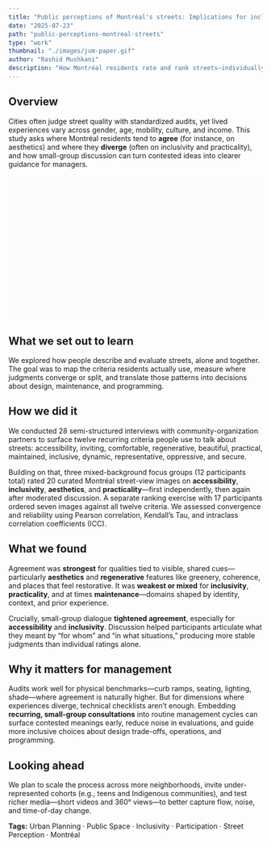 ```yaml
---
title: "Public perceptions of Montréal's streets: Implications for inclusive public space making and management"
date: "2025-07-23"
path: "public-perceptions-montreal-streets"
type: "work"
thumbnail: "./images/jum-paper.gif"
author: "Rashid Mushkani"
description: "How Montréal residents rate and rank streets—individually and in small groups—and what that means for managing more inclusive public spaces."
---
```


## Overview

Cities often judge street quality with standardized audits, yet lived experiences vary across gender, age, mobility, culture, and income. This study asks where Montréal residents tend to **agree** (for instance, on aesthetics) and where they **diverge** (often on inclusivity and practicality), and how small-group discussion can turn contested ideas into clearer guidance for managers.

![Animated summary of methods and findings for Montréal street perception study](./images/jum-paper.gif)

## What we set out to learn

We explored how people describe and evaluate streets, alone and together. The goal was to map the criteria residents actually use, measure where judgments converge or split, and translate those patterns into decisions about design, maintenance, and programming.

## How we did it

We conducted 28 semi-structured interviews with community-organization partners to surface twelve recurring criteria people use to talk about streets: accessibility, inviting, comfortable, regenerative, beautiful, practical, maintained, inclusive, dynamic, representative, oppressive, and secure.

Building on that, three mixed-background focus groups (12 participants total) rated 20 curated Montréal street-view images on **accessibility**, **inclusivity**, **aesthetics**, and **practicality**—first independently, then again after moderated discussion. A separate ranking exercise with 17 participants ordered seven images against all twelve criteria. We assessed convergence and reliability using Pearson correlation, Kendall’s Tau, and intraclass correlation coefficients (ICC).

## What we found

Agreement was **strongest** for qualities tied to visible, shared cues—particularly **aesthetics** and **regenerative** features like greenery, coherence, and places that feel restorative. It was **weakest or mixed** for **inclusivity**, **practicality**, and at times **maintenance**—domains shaped by identity, context, and prior experience.

Crucially, small-group dialogue **tightened agreement**, especially for **accessibility** and **inclusivity**. Discussion helped participants articulate what they meant by “for whom” and “in what situations,” producing more stable judgments than individual ratings alone.

## Why it matters for management

Audits work well for physical benchmarks—curb ramps, seating, lighting, shade—where agreement is naturally higher. But for dimensions where experiences diverge, technical checklists aren’t enough. Embedding **recurring, small-group consultations** into routine management cycles can surface contested meanings early, reduce noise in evaluations, and guide more inclusive choices about design trade-offs, operations, and programming.

## Looking ahead

We plan to scale the process across more neighborhoods, invite under-represented cohorts (e.g., teens and Indigenous communities), and test richer media—short videos and 360° views—to better capture flow, noise, and time-of-day change.

**Tags:** Urban Planning · Public Space · Inclusivity · Participation · Street Perception · Montréal
